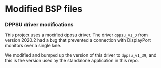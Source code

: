 Modified BSP files
==================

### DPPSU driver modifications

This project uses a modified dppsu driver. The driver `dppsu_v1_3` from version 2020.2 had a bug that prevented
a connection with DisplayPort monitors over a single lane.

We modified and bumped up the version of this driver to `dppsu_v1_39`, and this is the version used by the 
standalone application in this repo.
